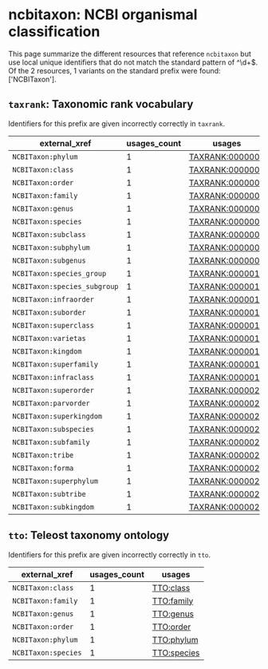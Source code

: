 # ncbitaxon: NCBI organismal classification

This page summarize the different resources that reference `ncbitaxon`
but use local unique identifiers that do not match the standard pattern of
^\d+$. Of the 2 resources,
1 variants on the standard prefix were found: ['NCBITaxon'].

## `taxrank`: Taxonomic rank vocabulary

Identifiers for this prefix are given incorrectly correctly in `taxrank`.

| external_xref                |   usages_count | usages                                                    |
|------------------------------|----------------|-----------------------------------------------------------|
| `NCBITaxon:phylum`           |              1 | [TAXRANK:0000001](https://bioregistry.io/TAXRANK:0000001) |
| `NCBITaxon:class`            |              1 | [TAXRANK:0000002](https://bioregistry.io/TAXRANK:0000002) |
| `NCBITaxon:order`            |              1 | [TAXRANK:0000003](https://bioregistry.io/TAXRANK:0000003) |
| `NCBITaxon:family`           |              1 | [TAXRANK:0000004](https://bioregistry.io/TAXRANK:0000004) |
| `NCBITaxon:genus`            |              1 | [TAXRANK:0000005](https://bioregistry.io/TAXRANK:0000005) |
| `NCBITaxon:species`          |              1 | [TAXRANK:0000006](https://bioregistry.io/TAXRANK:0000006) |
| `NCBITaxon:subclass`         |              1 | [TAXRANK:0000007](https://bioregistry.io/TAXRANK:0000007) |
| `NCBITaxon:subphylum`        |              1 | [TAXRANK:0000008](https://bioregistry.io/TAXRANK:0000008) |
| `NCBITaxon:subgenus`         |              1 | [TAXRANK:0000009](https://bioregistry.io/TAXRANK:0000009) |
| `NCBITaxon:species_group`    |              1 | [TAXRANK:0000010](https://bioregistry.io/TAXRANK:0000010) |
| `NCBITaxon:species_subgroup` |              1 | [TAXRANK:0000011](https://bioregistry.io/TAXRANK:0000011) |
| `NCBITaxon:infraorder`       |              1 | [TAXRANK:0000013](https://bioregistry.io/TAXRANK:0000013) |
| `NCBITaxon:suborder`         |              1 | [TAXRANK:0000014](https://bioregistry.io/TAXRANK:0000014) |
| `NCBITaxon:superclass`       |              1 | [TAXRANK:0000015](https://bioregistry.io/TAXRANK:0000015) |
| `NCBITaxon:varietas`         |              1 | [TAXRANK:0000016](https://bioregistry.io/TAXRANK:0000016) |
| `NCBITaxon:kingdom`          |              1 | [TAXRANK:0000017](https://bioregistry.io/TAXRANK:0000017) |
| `NCBITaxon:superfamily`      |              1 | [TAXRANK:0000018](https://bioregistry.io/TAXRANK:0000018) |
| `NCBITaxon:infraclass`       |              1 | [TAXRANK:0000019](https://bioregistry.io/TAXRANK:0000019) |
| `NCBITaxon:superorder`       |              1 | [TAXRANK:0000020](https://bioregistry.io/TAXRANK:0000020) |
| `NCBITaxon:parvorder`        |              1 | [TAXRANK:0000021](https://bioregistry.io/TAXRANK:0000021) |
| `NCBITaxon:superkingdom`     |              1 | [TAXRANK:0000022](https://bioregistry.io/TAXRANK:0000022) |
| `NCBITaxon:subspecies`       |              1 | [TAXRANK:0000023](https://bioregistry.io/TAXRANK:0000023) |
| `NCBITaxon:subfamily`        |              1 | [TAXRANK:0000024](https://bioregistry.io/TAXRANK:0000024) |
| `NCBITaxon:tribe`            |              1 | [TAXRANK:0000025](https://bioregistry.io/TAXRANK:0000025) |
| `NCBITaxon:forma`            |              1 | [TAXRANK:0000026](https://bioregistry.io/TAXRANK:0000026) |
| `NCBITaxon:superphylum`      |              1 | [TAXRANK:0000027](https://bioregistry.io/TAXRANK:0000027) |
| `NCBITaxon:subtribe`         |              1 | [TAXRANK:0000028](https://bioregistry.io/TAXRANK:0000028) |
| `NCBITaxon:subkingdom`       |              1 | [TAXRANK:0000029](https://bioregistry.io/TAXRANK:0000029) |

## `tto`: Teleost taxonomy ontology

Identifiers for this prefix are given incorrectly correctly in `tto`.

| external_xref       |   usages_count | usages                                            |
|---------------------|----------------|---------------------------------------------------|
| `NCBITaxon:class`   |              1 | [TTO:class](https://bioregistry.io/TTO:class)     |
| `NCBITaxon:family`  |              1 | [TTO:family](https://bioregistry.io/TTO:family)   |
| `NCBITaxon:genus`   |              1 | [TTO:genus](https://bioregistry.io/TTO:genus)     |
| `NCBITaxon:order`   |              1 | [TTO:order](https://bioregistry.io/TTO:order)     |
| `NCBITaxon:phylum`  |              1 | [TTO:phylum](https://bioregistry.io/TTO:phylum)   |
| `NCBITaxon:species` |              1 | [TTO:species](https://bioregistry.io/TTO:species) |

